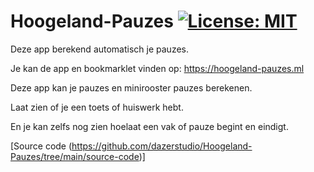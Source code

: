 # Hoogeland-Pauzes [![License: MIT](https://img.shields.io/badge/License-MIT-yellow.svg)](https://opensource.org/licenses/MIT)
Deze app berekend automatisch je pauzes.

Je kan de app en bookmarklet vinden op: https://hoogeland-pauzes.ml


Deze app kan je pauzes en minirooster pauzes berekenen.

Laat zien of je een toets of huiswerk hebt.

En je kan zelfs nog zien hoelaat een vak of pauze begint en eindigt.

[Source code (https://github.com/dazerstudio/Hoogeland-Pauzes/tree/main/source-code)]
